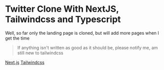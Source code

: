 # Twitter Clone With NextJS, Tailwindcss and Typescript

Well, so far only the landing page is cloned, but will add more pages when I get the time

> If anything isn't written as good as it should be, please notify me, am still new to tailwindcss

[Next.js](https://nextjs.org/)
[Tailwindcss](https://tailwindcss.com/)

